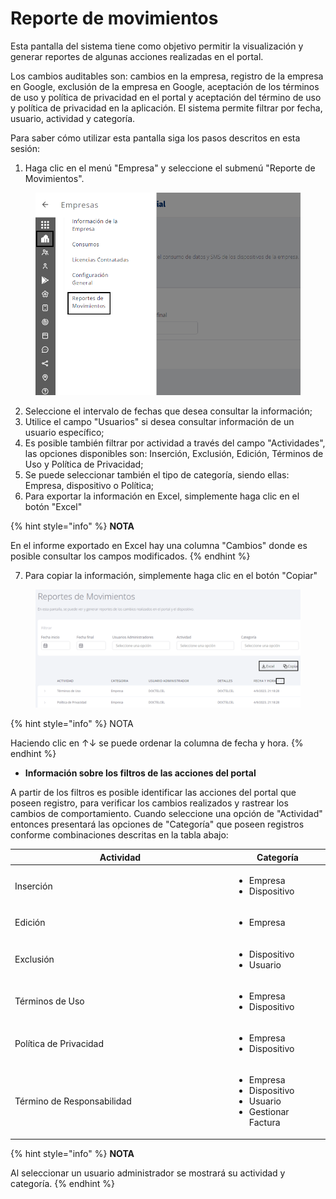 # Reporte de movimientos

Esta pantalla del sistema tiene como objetivo permitir la visualización y generar reportes de algunas acciones realizadas en el portal.

Los cambios auditables son: cambios en la empresa, registro de la empresa en Google, exclusión de la empresa en Google, aceptación de los términos de uso y política de privacidad en el portal y aceptación del término de uso y política de privacidad en la aplicación. El sistema permite filtrar por fecha, usuario, actividad y categoría.

Para saber cómo utilizar esta pantalla siga los pasos descritos en esta sesión:

1. Haga clic en el menú "Empresa" y seleccione el submenú "Reporte de Movimientos".

<figure><img src="../.gitbook/assets/Captura de tela 2023-11-06 171325 (2).png" alt=""><figcaption></figcaption></figure>

2. Seleccione el intervalo de fechas que desea consultar la información;
3. Utilice el campo "Usuarios" si desea consultar información de un usuario específico;
4. Es posible también filtrar por actividad a través del campo "Actividades", las opciones disponibles son: Inserción, Exclusión, Edición, Términos de Uso y Política de Privacidad;
5. Se puede seleccionar también el tipo de categoría, siendo ellas: Empresa, dispositivo o Política;
6. Para exportar la información en Excel, simplemente haga clic en el botón "Excel"

{% hint style="info" %}
**NOTA**&#x20;

En el informe exportado en Excel hay una columna "Cambios" donde es posible consultar los campos modificados.
{% endhint %}

7. Para copiar la información, simplemente haga clic en el botón "Copiar"

<figure><img src="../.gitbook/assets/Captura de tela 2023-11-03 115311.png" alt=""><figcaption></figcaption></figure>

{% hint style="info" %}
NOTA&#x20;

Haciendo clic en ↑↓ se puede ordenar la columna de fecha y hora.
{% endhint %}

* **Información sobre los filtros de las acciones del portal**&#x20;

A partir de los filtros es posible identificar las acciones del portal que poseen registro, para verificar los cambios realizados y rastrear los cambios de comportamiento. Cuando seleccione una opción de "Actividad" entonces presentará las opciones de "Categoría" que poseen registros conforme combinaciones descritas en la tabla abajo:

<table><thead><tr><th width="337">Actividad</th><th>Categoría</th></tr></thead><tbody><tr><td>Inserción</td><td><ul><li>Empresa</li><li>Dispositivo</li></ul></td></tr><tr><td>Edición</td><td><ul><li>Empresa</li></ul></td></tr><tr><td>Exclusión</td><td><ul><li>Dispositivo</li><li>Usuario</li></ul></td></tr><tr><td>Términos de Uso</td><td><ul><li>Empresa</li><li>Dispositivo</li></ul></td></tr><tr><td>Política de Privacidad</td><td><ul><li>Empresa</li><li>Dispositivo</li></ul></td></tr><tr><td>Término de Responsabilidad</td><td><ul><li>Empresa</li><li>Dispositivo</li><li>Usuario</li><li>Gestionar Factura</li></ul></td></tr></tbody></table>

{% hint style="info" %}
**NOTA**&#x20;

Al seleccionar un usuario administrador se mostrará su actividad y categoría.
{% endhint %}
